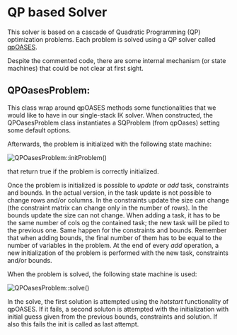 QP based Solver
===============

This solver is based on a cascade of Quadratic Programming (QP) optimization problems. Each problem is solved using
a QP solver called [qpOASES](https://projects.coin-or.org/qpOASES).

Despite the commented code, there are some internal mechanism (or state machines) that could be not clear at 
first sight. 

QPOasesProblem:
---------------
This class wrap around qpOASES methods some functionalities that we would like to have in our single-stack IK solver.
When constructed, the QPOasesProblem class instantiates a SQProblem (from qpOases) setting some default options.

Afterwards, the problem is initialized with the following state machine:

![QPOasesProblem::initProblem()](https://github.com/robotology-playground/OpenSoT/blob/qp_solver/doc/QPOasesProblem.init.png)

that return true if the problem is correctly initialized.

Once the problem is initialized is possible to <em>update</em> or <em>add</em> task, constraints and bounds. 
In the actual version, in the task update is not possible to change rows and/or columns. In the constraints update the size can change (the constraint matrix can change only in the number of rows). In the bounds update the size can not change. When adding a task, it has to be the same number of cols og the contained task; the new task will be piled to the previous one. Same happen for the constraints and bounds. Remember that when adding bounds, the final number of them has to be equal to the number of variables in the problem. At the end of every <em>add</em> operation, a new initialization of the problem is performed with the new task, constraints and/or bounds.

When the problem is solved, the following state machine is used:

![QPOasesProblem::solve()](https://github.com/robotology-playground/OpenSoT/blob/qp_solver/doc/QPOasesProblem.solve.png)

In the solve, the first solution is attempted using the <em>hotstart</em> functionality of qpOASES. If it fails, a second soluton is attempted with the initialization with initial guess given from the previous bounds, constraints and solution. If also this fails the init is called as last attempt.




